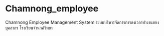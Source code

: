 # Chamnong_employee
Chamnong Employee Management System
ระบบบริหารจัดการการลงเวลาทำงานของบุคลากร โรงเรียนจำนวค์วิทยา
